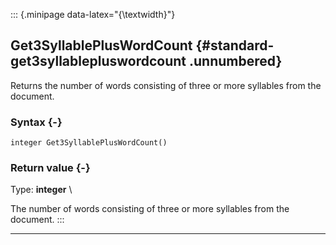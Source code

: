 ::: {.minipage data-latex="{\textwidth}"}
## Get3SyllablePlusWordCount {#standard-get3syllablepluswordcount .unnumbered}

Returns the number of words consisting of three or more syllables from the document.

### Syntax {-}

```{sql}
integer Get3SyllablePlusWordCount()
```

### Return value {-}

Type: **integer** \

The number of words consisting of three or more syllables from the document.
:::

***

